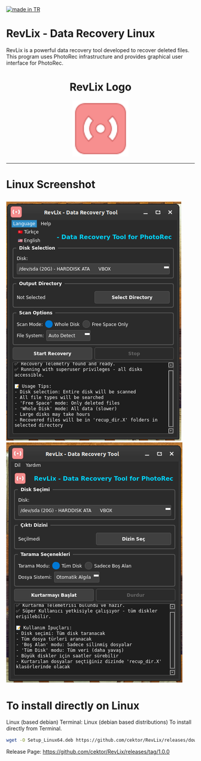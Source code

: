 <a href="#">
    <img src="https://raw.githubusercontent.com/pedromxavier/flag-badges/main/badges/TR.svg" alt="made in TR">
</a>

# RevLix - Data Recovery Linux
RevLix is a powerful data recovery tool developed to recover deleted files. This program uses PhotoRec infrastructure and provides graphical user interface for PhotoRec.

<h1 align="center">RevLix Logo</h1>

<p align="center">
  <img src="revlixlo.png" alt="RevLix Logo" width="150" height="150">
</p>

----------------------------------

# Linux Screenshot
![Linux(pardus)](1.png)  
![Linux(pardus)](2.png)  
--------------------

# To install directly on Linux


Linux (based debian) Terminal: Linux (debian based distributions) To install directly from Terminal.
```bash
wget -O Setup_Linux64.deb https://github.com/cektor/RevLix/releases/download/1.0.0/Setup_Linux64.deb && sudo apt install ./Setup_Linux64.deb && sudo apt-get install -f -y
```



Release Page: https://github.com/cektor/RevLix/releases/tag/1.0.0
